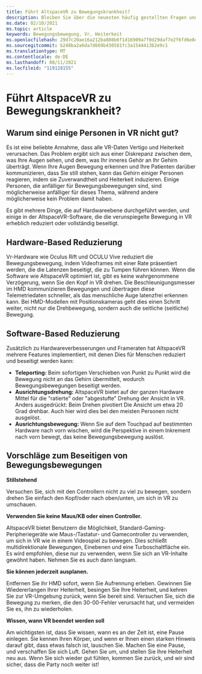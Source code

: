 ```yaml
---
title: Führt AltspaceVR zu Bewegungskrankheit?
description: Bleiben Sie über die neuesten häufig gestellten Fragen und Lösungen für Bewegung in VR-Umgebungen auf dem laufenden.
ms.date: 02/10/2021
ms.topic: article
keywords: Bewegungsbewegung, Vr, Heiterkeit
ms.openlocfilehash: 29d7c20ae16a212ba808b6f1d16909a7f0d29daf7e2f6fd6e8401c83cbdb2e7e
ms.sourcegitcommit: b248ba2a6da7d669b430581fc3a1544413b2e9c1
ms.translationtype: MT
ms.contentlocale: de-DE
ms.lasthandoff: 08/11/2021
ms.locfileid: "119128155"
---
```

# <a name="will-altspacevr-cause-motion-sickness"></a>Führt AltspaceVR zu Bewegungskrankheit?

## <a name="why-do-some-people-feel-ill-in-vr"></a>Warum sind einige Personen in VR nicht gut?

Es ist eine beliebte Annahme, dass alle VR-Daten Vertigo und Heiterkeit verursachen. Das Problem ergibt sich aus einer Diskrepanz zwischen dem, was Ihre Augen sehen, und dem, was Ihr inneres Gehör an Ihr Gehirn überträgt. Wenn Ihre Augen Bewegung erkennen und Ihre Patienten darüber kommunizieren, dass Sie still stehen, kann das Gehirn einiger Personen reagieren, indem sie Zuverwandtheit und Heiterkeit induzieren. Einige Personen, die anfälliger für Bewegungsbewegungen sind, sind möglicherweise anfälliger für dieses Thema, während andere möglicherweise kein Problem damit haben. 

Es gibt mehrere Dinge, die auf Hardwareebene durchgeführt werden, und einige in der AltspaceVR-Software, die die verunspiegelte Bewegung in VR erheblich reduziert oder vollständig beseitigt.

## <a name="hardware-based-nausea-reduction"></a>Hardware-Based Reduzierung

Vr-Hardware wie Oculus Rift und OCULU Vive reduziert die Bewegungsbewegung, indem Videoframes mit einer Rate präsentiert werden, die die Latenzen beseitigt, die zu Tumpen führen können. Wenn die Software wie AltspaceVR optimiert ist, gibt es keine wahrgenommene Verzögerung, wenn Sie den Kopf in VR drehen. Die Beschleunigungsmesser im HMD kommunizieren Bewegungen und übertragen diese Telemetriedaten schneller, als das menschliche Auge latenzfrei erkennen kann. Bei HMD-Modellen mit Positionskameras geht dies einen Schritt weiter, nicht nur die Drehbewegung, sondern auch die seitliche (seitliche) Bewegung.

## <a name="software-based-nausea-reduction"></a>Software-Based Reduzierung

Zusätzlich zu Hardwareverbesserungen und Frameraten hat AltspaceVR mehrere Features implementiert, mit denen Dies für Menschen reduziert und beseitigt werden kann:

* **Teleporting:** Beim sofortigen Verschieben von Punkt zu Punkt wird die Bewegung nicht an das Gehirn übermittelt, wodurch Bewegungsbewegungen beseitigt werden.
* **Ausrichtungsdrehung:** AltspaceVR bietet auf der ganzen Hardware Mittel für die "ratierte" oder "abgestufte" Drehung der Ansicht in VR. Anders ausgedrückt: Beim Drehen pivotiert Die Ansicht um etwa 20 Grad drehbar. Auch hier wird dies bei den meisten Personen nicht ausgelöst.
* **Ausrichtungsbewegung:** Wenn Sie auf dem Touchpad auf bestimmten Hardware nach vorn wischen, wird die Perspektive in einem Inkrement nach vorn bewegt, das keine Bewegungsbewegung auslöst. 
 
## <a name="suggestions-for-eliminating-motion-sickness"></a>Vorschläge zum Beseitigen von Bewegungsbewegungen

**Stillstehend**

Versuchen Sie, sich mit den Controllern nicht zu viel zu bewegen, sondern drehen Sie einfach den Kopf/oder nach oben/unten, um sich in VR zu umschauen.

**Verwenden Sie keine Maus/KB oder einen Controller.**

AltspaceVR bietet Benutzern die Möglichkeit, Standard-Gaming-Peripheriegeräte wie Maus-/Tastatur- und Gamecontroller zu verwenden, um sich in VR wie in einem Videospiel zu bewegen. Dies schließt multidirektionale Bewegungen, Einebenen und eine Turboschaltfläche ein. Es wird empfohlen, diese nur zu verwenden, wenn Sie sich an VR-Inhalte gewöhnt haben. Nehmen Sie es auch dann langsam.

**Sie können jederzeit ausplanen.**

Entfernen Sie ihr HMD sofort, wenn Sie Aufrennung erleben. Gewinnen Sie Wiedererlangen Ihrer Heiterheit, besingen Sie Ihre Heiterheit, und kehren Sie zur VR-Umgebung zurück, wenn Sie bereit sind. Versuchen Sie, sich die Bewegung zu merken, die den 30-00-Fehler verursacht hat, und vermeiden Sie es, ihn zu wiederholen.

**Wissen, wann VR beendet werden soll**

Am wichtigsten ist, dass Sie wissen, wann es an der Zeit ist, eine Pause einlegen. Sie kennen Ihren Körper, und wenn er Ihnen einen starken Hinweis darauf gibt, dass etwas falsch ist, lauschen Sie. Machen Sie eine Pause, und verschaffen Sie sich Luft. Gehen Sie um, und stellen Sie Ihre Heiterheit neu aus. Wenn Sie sich wieder gut fühlen, kommen Sie zurück, und wir sind sicher, dass die Party noch weiter ist!